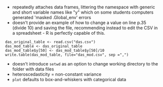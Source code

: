 * repeatedly attaches data frames, littering the namespace with generic and short variable names like "y" which on some students computers generated 'masked .Global_env' errors
* doesn't provide an example of how to change a value on line p.35 (divide 10) and saving the file, recommending instead to edit the CSV in a spreadsheet - R is perfectly capable of this.

```
das_original_table <- read.csv("das.csv")
das_mod_table <- das_original_table
das_mod_table$y[50] <- das_mod_table$y[50]/10
write.table(das_mod_table, file="das_mod.csv", sep =",")
```

* doesn't introduce `setwd` as an option to change working directory to the folder with data files
* heteroscedasticity = non-constant variance
* `plot` defaults to box-and-whiskers with categorical data
